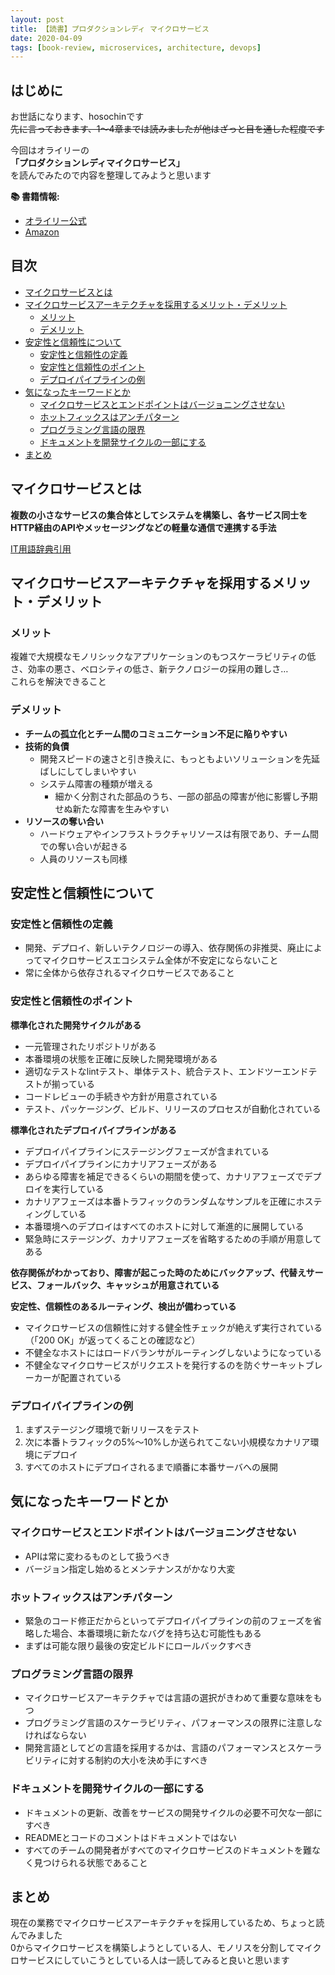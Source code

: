 ```yaml
---
layout: post
title: 【読書】プロダクションレディ マイクロサービス
date: 2020-04-09
tags: [book-review, microservices, architecture, devops]
---
```


## はじめに

お世話になります、hosochinです  
~~先に言っておきます、1～4章までは読みましたが他はざっと目を通した程度です~~  

今回はオライリーの  
**「プロダクションレディマイクロサービス」**  
を読んでみたので内容を整理してみようと思います

**📚 書籍情報:**
- [オライリー公式](https://www.oreilly.co.jp/books/9784873118154/)
- [Amazon](https://www.amazon.co.jp/dp/4873118158/)

## 目次

- [マイクロサービスとは](#マイクロサービスとは)
- [マイクロサービスアーキテクチャを採用するメリット・デメリット](#マイクロサービスアーキテクチャを採用するメリットデメリット)
  - [メリット](#メリット)
  - [デメリット](#デメリット)
- [安定性と信頼性について](#安定性と信頼性について)
  - [安定性と信頼性の定義](#安定性と信頼性の定義)
  - [安定性と信頼性のポイント](#安定性と信頼性のポイント)
  - [デプロイパイプラインの例](#デプロイパイプラインの例)
- [気になったキーワードとか](#気になったキーワードとか)
  - [マイクロサービスとエンドポイントはバージョニングさせない](#マイクロサービスとエンドポイントはバージョニングさせない)
  - [ホットフィックスはアンチパターン](#ホットフィックスはアンチパターン)
  - [プログラミング言語の限界](#プログラミング言語の限界)
  - [ドキュメントを開発サイクルの一部にする](#ドキュメントを開発サイクルの一部にする)
- [まとめ](#まとめ)

## マイクロサービスとは

**複数の小さなサービスの集合体としてシステムを構築し、各サービス同士をHTTP経由のAPIやメッセージングなどの軽量な通信で連携する手法**

[IT用語辞典引用](https://news.mynavi.jp/itsearch/encyc/microservices)

## マイクロサービスアーキテクチャを採用するメリット・デメリット

### メリット

複雑で大規模なモノリシックなアプリケーションのもつスケーラビリティの低さ、効率の悪さ、ベロシティの低さ、新テクノロジーの採用の難しさ…  
これらを解決できること

### デメリット

- **チームの孤立化とチーム間のコミュニケーション不足に陥りやすい**
- **技術的負債**
  - 開発スピードの速さと引き換えに、もっともよいソリューションを先延ばしにしてしまいやすい
  - システム障害の種類が増える
    - 細かく分割された部品のうち、一部の部品の障害が他に影響し予期せぬ新たな障害を生みやすい
- **リソースの奪い合い**
  - ハードウェアやインフラストラクチャリソースは有限であり、チーム間での奪い合いが起きる
  - 人員のリソースも同様

## 安定性と信頼性について

### 安定性と信頼性の定義

- 開発、デプロイ、新しいテクノロジーの導入、依存関係の非推奨、廃止によってマイクロサービスエコシステム全体が不安定にならないこと
- 常に全体から依存されるマイクロサービスであること

### 安定性と信頼性のポイント

**標準化された開発サイクルがある**
- 一元管理されたリポジトリがある
- 本番環境の状態を正確に反映した開発環境がある
- 適切なテストなlintテスト、単体テスト、統合テスト、エンドツーエンドテストが揃っている
- コードレビューの手続きや方針が用意されている
- テスト、パッケージング、ビルド、リリースのプロセスが自動化されている

**標準化されたデプロイパイプラインがある**
- デプロイパイプラインにステージングフェーズが含まれている
- デプロイパイプラインにカナリアフェーズがある
- あらゆる障害を補足できるくらいの期間を使って、カナリアフェーズでデプロイを実行している
- カナリアフェーズは本番トラフィックのランダムなサンプルを正確にホスティングしている
- 本番環境へのデプロイはすべてのホストに対して漸進的に展開している
- 緊急時にステージング、カナリアフェーズを省略するための手順が用意してある

**依存関係がわかっており、障害が起こった時のためにバックアップ、代替えサービス、フォールバック、キャッシュが用意されている**

**安定性、信頼性のあるルーティング、検出が備わっている**
- マイクロサービスの信頼性に対する健全性チェックが絶えず実行されている（「200 OK」が返ってくることの確認など）
- 不健全なホストにはロードバランサがルーティングしないようになっている
- 不健全なマイクロサービスがリクエストを発行するのを防ぐサーキットブレーカーが配置されている

### デプロイパイプラインの例

1. まずステージング環境で新リリースをテスト
2. 次に本番トラフィックの5%～10%しか送られてこない小規模なカナリア環境にデプロイ
3. すべてのホストにデプロイされるまで順番に本番サーバへの展開

## 気になったキーワードとか

### マイクロサービスとエンドポイントはバージョニングさせない

- APIは常に変わるものとして扱うべき
- バージョン指定し始めるとメンテナンスがかなり大変

### ホットフィックスはアンチパターン

- 緊急のコード修正だからといってデプロイパイプラインの前のフェーズを省略した場合、本番環境に新たなバグを持ち込む可能性もある
- まずは可能な限り最後の安定ビルドにロールバックすべき

### プログラミング言語の限界

- マイクロサービスアーキテクチャでは言語の選択がきわめて重要な意味をもつ
- プログラミング言語のスケーラビリティ、パフォーマンスの限界に注意しなければならない
- 開発言語としてどの言語を採用するかは、言語のパフォーマンスとスケーラビリティに対する制約の大小を決め手にすべき

### ドキュメントを開発サイクルの一部にする

- ドキュメントの更新、改善をサービスの開発サイクルの必要不可欠な一部にすべき
- READMEとコードのコメントはドキュメントではない
- すべてのチームの開発者がすべてのマイクロサービスのドキュメントを難なく見つけられる状態であること

## まとめ

現在の業務でマイクロサービスアーキテクチャを採用しているため、ちょっと読んでみました  
0からマイクロサービスを構築しようとしている人、モノリスを分割してマイクロサービスにしていこうとしている人は一読してみると良いと思います
